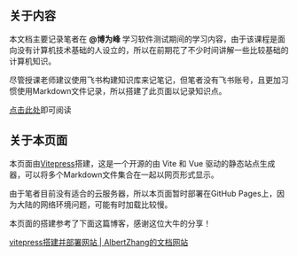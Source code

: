 ## 关于内容

本文档主要记录笔者在 **@博为峰** 学习软件测试期间的学习内容，由于该课程是面向没有计算机技术基础的人设立的，所以在前期花了不少时间讲解一些比较基础的计算机知识。

尽管授课老师建议使用飞书构建知识库来记笔记，但笔者没有飞书账号，且更加习惯使用Markdown文件记录，所以搭建了此页面以记录知识点。

[点击此处](https://lliangzii.github.io/Become-a-Software-Tester/)即可阅读

## 关于本页面

本页面由[Vitepress](https://vitejs.cn/vitepress/)搭建，这是一个开源的由 Vite 和 Vue 驱动的静态站点生成器，可以将多个Markdown文件集合在一起以网页形式显示。

由于笔者目前没有适合的云服务器，所以本页面暂时部署在GitHub Pages上，因为大陆的网络环境问题，可能有时加载比较慢。

本页面的搭建参考了下面这篇博客，感谢这位大牛的分享！

[vitepress搭建并部署网站 | AlbertZhang的文档网站](https://docs.bugdesigner.cn/docs/Tutorial/vitepress.html)
